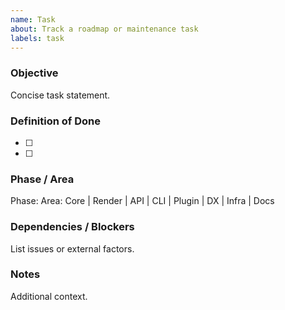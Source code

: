 ```yaml
---
name: Task
about: Track a roadmap or maintenance task
labels: task
---
```


### Objective
Concise task statement.

### Definition of Done
- [ ] 
- [ ] 

### Phase / Area
Phase: 
Area: Core | Render | API | CLI | Plugin | DX | Infra | Docs

### Dependencies / Blockers
List issues or external factors.

### Notes
Additional context.
